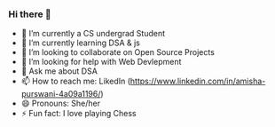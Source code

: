 ### Hi there 👋

- 🔭 I’m currently a CS undergrad Student
- 🌱 I’m currently learning DSA & js
- 👯 I’m looking to collaborate on Open Source Projects
- 🤔 I’m looking for help with Web Devlepment
- 💬 Ask me about DSA
- 📫 How to reach me: LikedIn (https://www.linkedin.com/in/amisha-purswani-4a09a1196/)
- 😄 Pronouns: She/her
- ⚡ Fun fact: I love playing Chess

